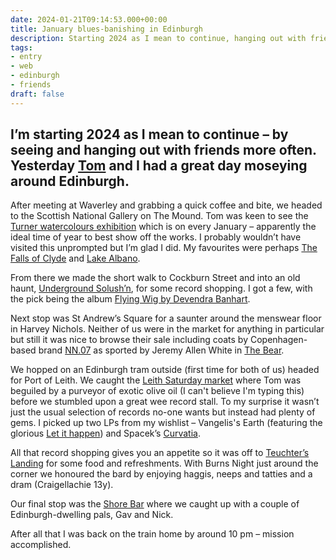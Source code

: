 ```yaml
---
date: 2024-01-21T09:14:53.000+00:00
title: January blues-banishing in Edinburgh
description: Starting 2024 as I mean to continue, hanging out with friends
tags:
- entry
- web
- edinburgh
- friends
draft: false
---
```

I’m starting 2024 as I mean to continue – by seeing and hanging out with friends more often. Yesterday [Tom](https://tomchurchill.com/) and I had a great day moseying around Edinburgh.
---

After meeting at Waverley and grabbing a quick coffee and bite, we headed to the Scottish National Gallery on The Mound. Tom was keen to see the [Turner watercolours exhibition](https://www.nationalgalleries.org/exhibition/turner-january) which is on every January – apparently the ideal time of year to best show off the works. I probably wouldn’t have visited this unprompted but I’m glad I did. My favourites were perhaps [The Falls of Clyde](https://www.nationalgalleries.org/art-and-artists/19242?collection=46&artwork=37) and [Lake Albano](https://www.nationalgalleries.org/art-and-artists/19238?collection=46&artwork=10).

From there we made the short walk to Cockburn Street and into an old haunt, [Underground Solush’n](https://undergroundsolushn.com/), for some record shopping. I got a few, with the pick being the album [Flying Wig by Devendra Banhart](https://devendrabanhart.bandcamp.com/album/flying-wig).

Next stop was St Andrew’s Square for a saunter around the menswear floor in Harvey Nichols. Neither of us were in the market for anything in particular but still it was nice to browse their sale including coats by Copenhagen-based brand [NN.07](https://www.nn07.com/en/uk/) as sported by Jeremy Allen White in [The Bear](https://m.imdb.com/title/tt14452776/). 

We hopped on an Edinburgh tram outside (first time for both of us) headed for Port of Leith. We caught the [Leith Saturday market](https://www.tripadvisor.co.uk/Attraction_Review-g186525-d10061789-Reviews-Leith_Market-Edinburgh_Scotland.html) where Tom was beguiled by a purveyor of exotic olive oil (I can't believe I'm typing this) before we stumbled upon a great wee record stall. To my surprise it wasn’t just the usual selection of records no-one wants but instead had plenty of gems. I picked up two LPs from my wishlist – Vangelis's Earth (featuring the glorious [Let it happen](https://youtu.be/sYXL2WwQn1I?si=GWxoTE0aCFwwwl5G)) and Spacek’s [Curvatia](https://www.discogs.com/release/218037-Spacek-Curvatia).

All that record shopping gives you an appetite so it was off to [Teuchter’s Landing](https://teuchtersbar.co.uk/teuchters-landing-bar-edinburgh/) for some food and refreshments. With Burns Night just around the corner we honoured the bard by enjoying haggis, neeps and tatties and a dram (Craigellachie 13y). 

Our final stop was the [Shore Bar](https://www.fishersrestaurants.co.uk/shore-bar-and-restaurant/) where we caught up with a couple of Edinburgh-dwelling pals, Gav and Nick.

After all that I was back on the train home by around 10 pm – mission accomplished.
